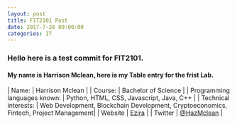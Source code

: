 ```yaml
---
layout: post
title: FIT2101 Post
date: 2017-7-28 00:00:00
categories: IT
---
```

### Hello here is a test commit for FIT2101. 
#### My name is Harrison Mclean, here is my Table entry for the frist Lab.


| Name: | Harrison Mclean |
| Course: | Bachelor of Science |
| Programming languages known: | Python, HTML, CSS, Javascript, Java, C++ |
| Technical interests: | Web Development, Blockchain Development, Cryptoeconomics, Fintech, Project Management|
| Website | [Ezira](www.ezira.io) |
| Twitter | [@HazMclean](www.twitter.com/HazMclean) |
